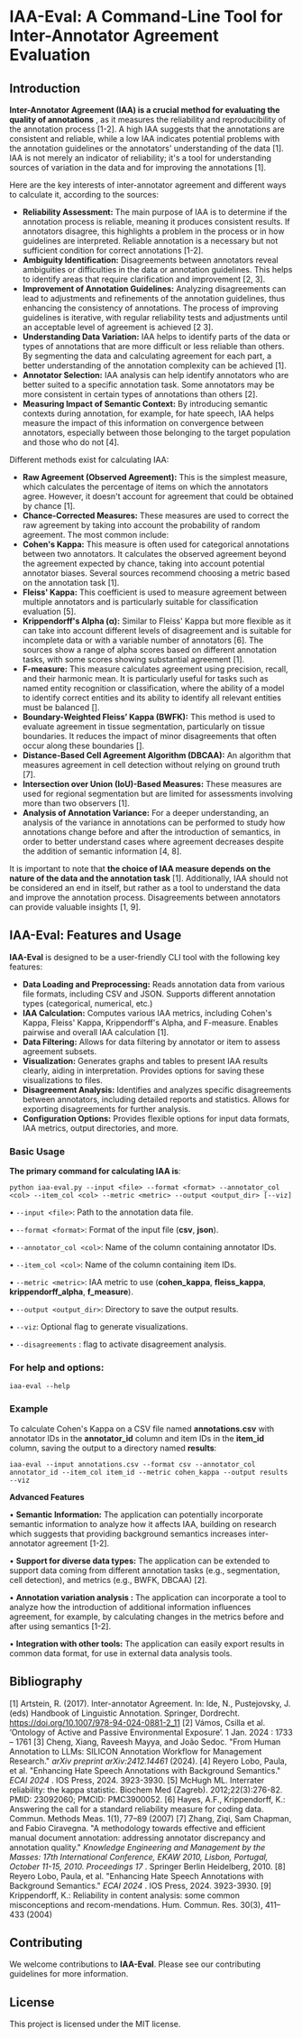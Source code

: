# IAA-Eval: A Command-Line Tool for Inter-Annotator Agreement Evaluation

## Introduction

**Inter-Annotator Agreement (IAA) is a crucial method for evaluating the quality of annotations** , as it measures the reliability and reproducibility of the annotation process [1-2]. A high IAA suggests that the annotations are consistent and reliable, while a low IAA indicates potential problems with the annotation guidelines or the annotators' understanding of the data [1]. IAA is not merely an indicator of reliability; it's a tool for understanding sources of variation in the data and for improving the annotations [1].

Here are the key interests of inter-annotator agreement and different ways to calculate it, according to the sources:

* **Reliability Assessment:** The main purpose of IAA is to determine if the annotation process is reliable, meaning it produces consistent results. If annotators disagree, this highlights a problem in the process or in how guidelines are interpreted. Reliable annotation is a necessary but not sufficient condition for correct annotations [1-2].
* **Ambiguity Identification:** Disagreements between annotators reveal ambiguities or difficulties in the data or annotation guidelines. This helps to identify areas that require clarification and improvement [2, 3].
* **Improvement of Annotation Guidelines:** Analyzing disagreements can lead to adjustments and refinements of the annotation guidelines, thus enhancing the consistency of annotations. The process of improving guidelines is iterative, with regular reliability tests and adjustments until an acceptable level of agreement is achieved [2 3].
* **Understanding Data Variation:** IAA helps to identify parts of the data or types of annotations that are more difficult or less reliable than others. By segmenting the data and calculating agreement for each part, a better understanding of the annotation complexity can be achieved [1].
* **Annotator Selection:** IAA analysis can help identify annotators who are better suited to a specific annotation task. Some annotators may be more consistent in certain types of annotations than others [2].
* **Measuring Impact of Semantic Context:** By introducing semantic contexts during annotation, for example, for hate speech, IAA helps measure the impact of this information on convergence between annotators, especially between those belonging to the target population and those who do not [4].

Different methods exist for calculating IAA:

* **Raw Agreement (Observed Agreement):** This is the simplest measure, which calculates the percentage of items on which the annotators agree. However, it doesn't account for agreement that could be obtained by chance [1].
* **Chance-Corrected Measures:** These measures are used to correct the raw agreement by taking into account the probability of random agreement. The most common include:
* **Cohen's Kappa:** This measure is often used for categorical annotations between two annotators. It calculates the observed agreement beyond the agreement expected by chance, taking into account potential annotator biases. Several sources recommend choosing a metric based on the annotation task [1].
* **Fleiss' Kappa:** This coefficient is used to measure agreement between multiple annotators and is particularly suitable for classification evaluation [5].
* **Krippendorff's Alpha (α):** Similar to Fleiss' Kappa but more flexible as it can take into account different levels of disagreement and is suitable for incomplete data or with a variable number of annotators [6]. The sources show a range of alpha scores based on different annotation tasks, with some scores showing substantial agreement [1].
* **F-measure:** This measure calculates agreement using precision, recall, and their harmonic mean. It is particularly useful for tasks such as named entity recognition or classification, where the ability of a model to identify correct entities and its ability to identify all relevant entities must be balanced [].
* **Boundary-Weighted Fleiss’ Kappa (BWFK):** This method is used to evaluate agreement in tissue segmentation, particularly on tissue boundaries. It reduces the impact of minor disagreements that often occur along these boundaries [].
* **Distance-Based Cell Agreement Algorithm (DBCAA):** An algorithm that measures agreement in cell detection without relying on ground truth [7].
* **Intersection over Union (IoU)-Based Measures:** These measures are used for regional segmentation but are limited for assessments involving more than two observers [1].
* **Analysis of Annotation Variance:** For a deeper understanding, an analysis of the variance in annotations can be performed to study how annotations change before and after the introduction of semantics, in order to better understand cases where agreement decreases despite the addition of semantic information [4, 8].

It is important to note that **the choice of IAA measure depends on the nature of the data and the annotation task** [1]. Additionally, IAA should not be considered an end in itself, but rather as a tool to understand the data and improve the annotation process. Disagreements between annotators can provide valuable insights [1, 9].


## IAA-Eval: Features and Usage

**IAA-Eval** is designed to be a user-friendly CLI tool with the following key features:

* **Data Loading and Preprocessing:** Reads annotation data from various file formats, including CSV and JSON. Supports different annotation types (categorical, numerical, etc.)
* **IAA Calculation:** Computes various IAA metrics, including Cohen's Kappa, Fleiss' Kappa, Krippendorff's Alpha, and F-measure. Enables pairwise and overall IAA calculation [1].
* **Data Filtering:** Allows for data filtering by annotator or item to assess agreement subsets.
* **Visualization:**  Generates graphs and tables to present IAA results clearly, aiding in interpretation. Provides options for saving these visualizations to files.
* **Disagreement Analysis:**  Identifies and analyzes specific disagreements between annotators, including detailed reports and statistics. Allows for exporting disagreements for further analysis.
* **Configuration Options:**  Provides flexible options for input data formats, IAA metrics, output directories, and more.

### Basic Usage

**The primary command for calculating IAA is**:

```
python iaa-eval.py --input <file> --format <format> --annotator_col <col> --item_col <col> --metric <metric> --output <output_dir> [--viz]
```

• `--input <file>`: Path to the annotation data file.

• `--format <format>`: Format of the input file (**csv**, **json**).

• `--annotator_col <col>`: Name of the column containing annotator IDs.

• `--item_col <col>`: Name of the column containing item IDs.

• `--metric <metric>`: IAA metric to use (**cohen_kappa**, **fleiss_kappa**, **krippendorff_alpha**, **f_measure**).

• `--output <output_dir>`: Directory to save the output results.

• `--viz`: Optional flag to generate visualizations.

• `--disagreements` : flag to activate disagreement analysis.

### For help and options:

```
iaa-eval --help
```

### Example

To calculate Cohen's Kappa on a CSV file named **annotations.csv** with annotator IDs in the **annotator_id** column and item IDs in the **item_id** column, saving the output to a directory named **results**:

```
iaa-eval --input annotations.csv --format csv --annotator_col annotator_id --item_col item_id --metric cohen_kappa --output results --viz
```

**Advanced Features**

• **Semantic Information:** The application can potentially incorporate semantic information to analyze how it affects IAA, building on research which suggests that providing background semantics increases inter-annotator agreement [1-2].

• **Support for diverse data types:** The application can be extended to support data coming from different annotation tasks (e.g., segmentation, cell detection), and metrics (e.g., BWFK, DBCAA) [2].

• **Annotation variation analysis :** The application can incorporate a tool to analyze how the introduction of additional information influences agreement, for example, by calculating changes in the metrics before and after using semantics [1-2].

• **Integration with other tools:** The application can easily export results in common data format, for use in external data analysis tools.

## Bibliography

[1] Artstein, R. (2017). Inter-annotator Agreement. In: Ide, N., Pustejovsky, J. (eds) Handbook of Linguistic Annotation. Springer, Dordrecht. https://doi.org/10.1007/978-94-024-0881-2_11
[2] Vámos, Csilla et al. ‘Ontology of Active and Passive Environmental Exposure’. 1 Jan. 2024 : 1733 – 1761
[3] Cheng, Xiang, Raveesh Mayya, and João Sedoc. "From Human Annotation to LLMs: SILICON Annotation Workflow for Management Research." *arXiv preprint arXiv:2412.14461* (2024).
[4] Reyero Lobo, Paula, et al. "Enhancing Hate Speech Annotations with Background Semantics."  *ECAI 2024* . IOS Press, 2024. 3923-3930.
[5] McHugh ML. Interrater reliability: the kappa statistic. Biochem Med (Zagreb). 2012;22(3):276-82. PMID: 23092060; PMCID: PMC3900052.
[6] Hayes, A.F., Krippendorff, K.: Answering the call for a standard reliability measure for coding data. Commun. Methods Meas. 1(1), 77–89 (2007)
[7] Zhang, Ziqi, Sam Chapman, and Fabio Ciravegna. "A methodology towards effective and efficient manual document annotation: addressing annotator discrepancy and annotation quality."  *Knowledge Engineering and Management by the Masses: 17th International Conference, EKAW 2010, Lisbon, Portugal, October 11-15, 2010. Proceedings 17* . Springer Berlin Heidelberg, 2010.
[8] Reyero Lobo, Paula, et al. "Enhancing Hate Speech Annotations with Background Semantics."  *ECAI 2024* . IOS Press, 2024. 3923-3930.
[9] Krippendorff, K.: Reliability in content analysis: some common misconceptions and recom-mendations. Hum. Commun. Res. 30(3), 411–433 (2004)

## Contributing

We welcome contributions to **IAA-Eval**. Please see our contributing guidelines for more information.

## License

This project is licensed under the MIT license.

